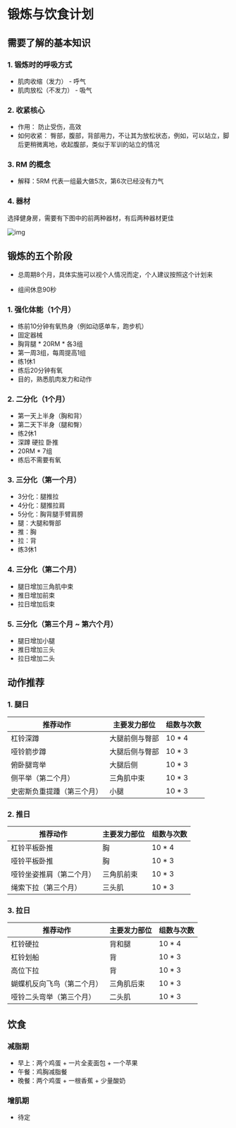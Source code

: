 # 锻炼与饮食计划

## 需要了解的基本知识
### 1. 锻炼时的呼吸方式

- 肌肉收缩（发力） - 呼气
- 肌肉放松（不发力） - 吸气

### 2. 收紧核心

- 作用： 防止受伤，高效
- 如何收紧： 臀部，腹部，背部用力，不让其为放松状态，例如，可以站立，脚后更稍微离地，收起腹部，类似于军训的站立的情况

### 3. RM 的概念

- 解释：5RM 代表一组最大做5次，第6次已经没有力气

### 4. 器材
选择健身房，需要有下图中的前两种器材，有后两种器材更佳

![img](https://cdn.jsdelivr.net/gh/jslaowang/image-hosting@master/tool.80t77dbd0mc.webp)


## 锻炼的五个阶段

- 总周期8个月，具体实施可以视个人情况而定，个人建议按照这个计划来

- 组间休息90秒
### 1. 强化体能（1个月）
- 练前10分钟有氧热身（例如动感单车，跑步机）
- 固定器械
- 胸背腿 * 20RM * 各3组
- 第一周3组，每周提高1组
- 练1休1
- 练后20分钟有氧
- 目的，熟悉肌肉发力和动作

### 2. 二分化（1个月）

- 第一天上半身（胸和背）
- 第二天下半身（腿和臀）
- 练2休1
- 深蹲 硬拉 卧推
- 20RM * 7组
- 练后不需要有氧


### 3. 三分化（第一个月）

- 3分化：腿推拉
- 4分化：腿推拉肩
- 5分化：胸背腿手臂肩膀
- 腿：大腿和臀部
- 推：胸
- 拉：背
- 练3休1

### 4. 三分化（第二个月）

- 腿日增加三角肌中束
- 推日增加前束
- 拉日增加后束

### 5. 三分化（第三个月 ~ 第六个月）

- 腿日增加小腿
- 推日增加三头
- 拉日增加二头

## 动作推荐

### 1. 腿日

|推荐动作|主要发力部位|组数与次数|  
|-|-|-|
|杠铃深蹲|大腿前侧与臀部|10 * 4|
|哑铃箭步蹲|大腿后侧与臀部|10 * 3|
|俯卧腿弯举|大腿后侧|10 * 3|
|侧平举（第二个月）|三角肌中束|10 * 3|
|史密斯负重提踵（第三个月）|小腿|10 * 3|

### 2. 推日

|推荐动作|主要发力部位|组数与次数|  
|-|-|-|
|杠铃平板卧推|胸|10 * 4|
|哑铃平板卧推|胸|10 * 3|
|哑铃坐姿推肩（第二个月）|三角肌前束|10 * 3|
|绳索下拉（第三个月）|三头肌|10 * 3|

### 3. 拉日

|推荐动作|主要发力部位|组数与次数|  
|-|-|-|
|杠铃硬拉|背和腿|10 * 4|
|杠铃划船|背|10 * 3|
|高位下拉|背|10 * 3|
|蝴蝶机反向飞鸟（第二个月）|三角肌后束|10 * 3|
|哑铃二头弯举（第三个月）|二头肌|10 * 3|


## 饮食

### 减脂期
- 早上：两个鸡蛋 + 一片全麦面包 + 一个苹果
- 午餐：鸡胸减脂餐
- 晚餐：两个鸡蛋 + 一根香蕉 + 少量酸奶

### 增肌期
- 待定